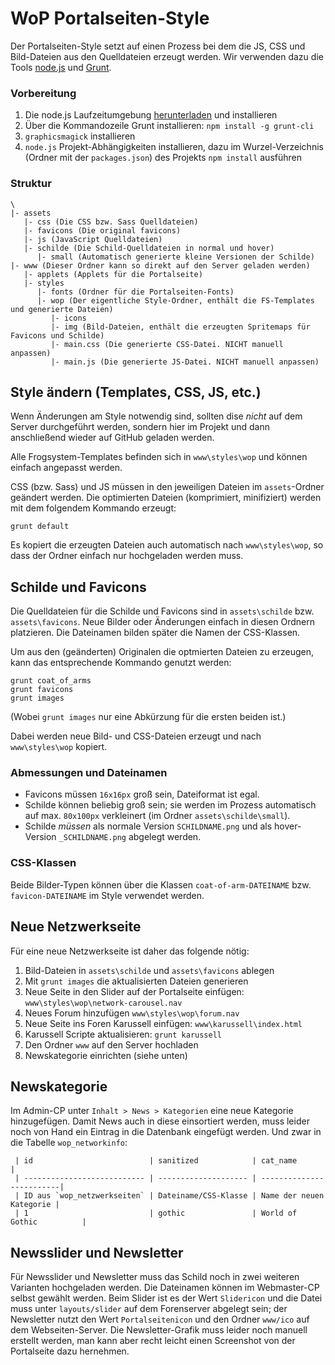 # WoP Portalseiten-Style
Der Portalseiten-Style setzt auf einen Prozess bei dem die JS, CSS und Bild-Dateien aus den Quelldateien erzeugt werden. Wir verwenden dazu die Tools [node.js](https://nodejs.org/en/) und [Grunt](http://gruntjs.com/).

### Vorbereitung
1. Die node.js Laufzeitumgebung [herunterladen](https://nodejs.org/en/
) und installieren
2. Über die Kommandozeile Grunt installieren: `npm install -g grunt-cli`
3. `graphicsmagick` installieren
4. `node.js` Projekt-Abhängigkeiten installieren, dazu im Wurzel-Verzeichnis (Ordner mit der `packages.json`) des Projekts  `npm install` ausführen 

### Struktur
```
\
|- assets
   |- css (Die CSS bzw. Sass Quelldateien)
   |- favicons (Die original favicons)
   |- js (JavaScript Quelldateien)
   |- schilde (Die Schild-Quelldateien in normal und hover)
      |- small (Automatisch generierte kleine Versionen der Schilde)
|- www (Dieser Ordner kann so direkt auf den Server geladen werden)
   |- applets (Applets für die Portalseite) 
   |- styles 
      |- fonts (Ordner für die Portalseiten-Fonts)
      |- wop (Der eigentliche Style-Ordner, enthält die FS-Templates und generierte Dateien)
         |- icons
         |- img (Bild-Dateien, enthält die erzeugten Spritemaps für Favicons und Schilde) 
         |- main.css (Die generierte CSS-Datei. NICHT manuell anpassen)
         |- main.js (Die generierte JS-Datei. NICHT manuell anpassen)
```

## Style ändern (Templates, CSS, JS, etc.)
Wenn Änderungen am Style notwendig sind, sollten dise *nicht* auf dem Server durchgeführt werden, sondern hier im Projekt und dann anschließend wieder auf GitHub geladen werden.

Alle Frogsystem-Templates befinden sich in `www\styles\wop` und können einfach angepasst werden.

CSS (bzw. Sass) und JS müssen in den jeweiligen Dateien im `assets`-Ordner geändert werden. Die optimierten Dateien (komprimiert, minifiziert) werden mit dem folgendem Kommando erzeugt:
```
grunt default
```
Es kopiert die erzeugten Dateien auch automatisch nach `www\styles\wop`, so dass der Ordner einfach nur hochgeladen werden muss.

## Schilde und Favicons
Die Quelldateien für die Schilde und Favicons sind in `assets\schilde` bzw. `assets\favicons`. Neue Bilder oder Änderungen einfach in diesen Ordnern platzieren. Die Dateinamen bilden später die Namen der CSS-Klassen.

Um aus den (geänderten) Originalen die optmierten Dateien zu erzeugen, kann das entsprechende Kommando genutzt werden:
```
grunt coat_of_arms
grunt favicons
grunt images
```
(Wobei `grunt images` nur eine Abkürzung für die ersten beiden ist.)

Dabei werden neue Bild- und CSS-Dateien erzeugt und nach `www\styles\wop` kopiert.

### Abmessungen und Dateinamen
* Favicons müssen `16x16px` groß sein, Dateiformat ist egal.
* Schilde können beliebig groß sein; sie werden im Prozess automatisch auf max. `80x100px` verkleinert (im Ordner `assets\schilde\small`).
* Schilde *müssen* als normale Version `SCHILDNAME.png` und als hover-Version `_SCHILDNAME.png` abgelegt werden.

### CSS-Klassen
Beide Bilder-Typen können über die Klassen `coat-of-arm-DATEINAME` bzw. `favicon-DATEINAME` im Style verwendet werden.

## Neue Netzwerkseite
Für eine neue Netzwerkseite ist daher das folgende nötig:

1. Bild-Dateien in `assets\schilde` und `assets\favicons` ablegen
2. Mit `grunt images` die aktualisierten Dateien generieren
3. Neue Seite in den Slider auf der Portalseite einfügen: `www\styles\wop\network-carousel.nav` 
4. Neues Forum hinzufügen `www\styles\wop\forum.nav`
5. Neue Seite ins Foren Karussell einfügen: `www\karussell\index.html`
6. Karussell Scripte aktualisieren: `grunt karussell`
7. Den Ordner `www` auf den Server hochladen
8. Newskategorie einrichten (siehe unten)

## Newskategorie
Im Admin-CP unter `Inhalt > News > Kategorien` eine neue Kategorie hinzugefügen. Damit News auch in diese einsortiert werden, muss leider noch von Hand ein Eintrag in die Datenbank eingefügt werden. Und zwar in die Tabelle `wop_networkinfo`:

```
 | id                          | sanitized            | cat_name                 |
 | --------------------------- | -------------------- | -------------------------|
 | ID aus `wop_netzwerkseiten` | Dateiname/CSS-Klasse | Name der neuen Kategorie |
 | 1                           | gothic               | World of Gothic          |
```
 
## Newsslider und Newsletter
Für Newsslider und Newsletter muss das Schild noch in zwei weiteren Varianten hochgeladen werden. Die Dateinamen können im Webmaster-CP selbst gewählt werden. Beim Slider ist es der Wert `Slidericon` und die Datei muss unter `layouts/slider` auf dem Forenserver abgelegt sein; der Newsletter nutzt den Wert `Portalseitenicon` und den Ordner `www/ico` auf dem Webseiten-Server. Die Newsletter-Grafik muss leider noch manuell erstellt werden, man kann aber recht leicht einen Screenshot von der Portalseite dazu hernehmen.
